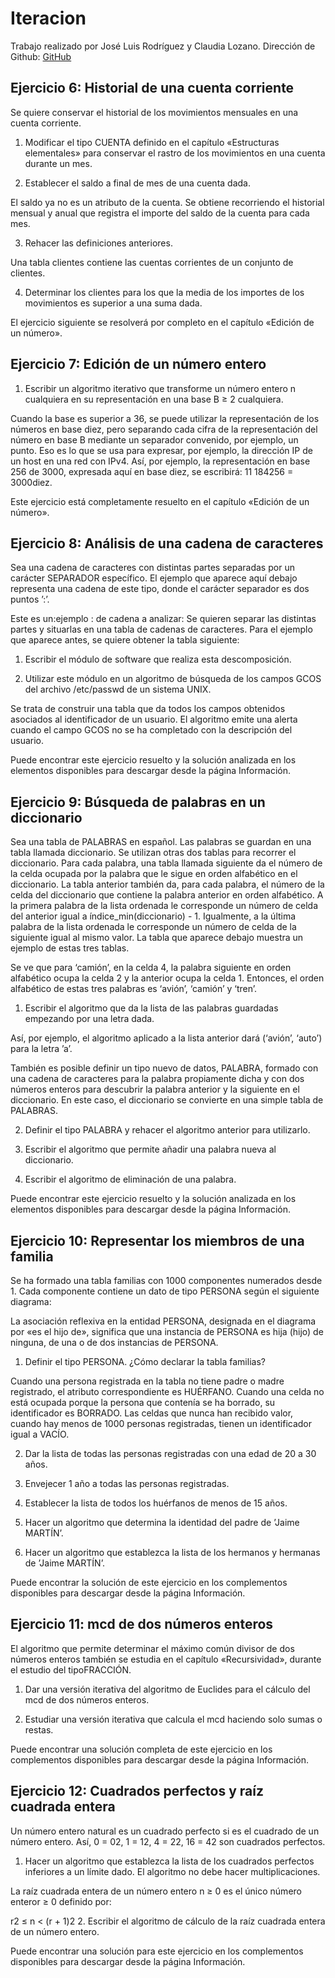 # Iteracion
Trabajo realizado por José Luis Rodríguez y Claudia Lozano.
Dirección de Github: [GitHub](https://github.com/joseluis031/Iteracion.git)

## Ejercicio 6: Historial de una cuenta corriente

Se quiere conservar el historial de los movimientos mensuales en una cuenta corriente.

1. Modificar el tipo CUENTA definido en el capítulo «Estructuras elementales» para conservar el rastro de los movimientos en una cuenta durante un mes.

2. Establecer el saldo a final de mes de una cuenta dada.

El saldo ya no es un atributo de la cuenta. Se obtiene recorriendo el historial mensual y anual que registra el importe del saldo de la cuenta para cada mes.

3. Rehacer las definiciones anteriores.

Una tabla clientes contiene las cuentas corrientes de un conjunto de clientes.

4. Determinar los clientes para los que la media de los importes de los movimientos es superior a una suma dada.

El ejercicio siguiente se resolverá por completo en el capítulo «Edición de un número».



## Ejercicio 7: Edición de un número entero

1. Escribir un algoritmo iterativo que transforme un número entero n cualquiera en su representación en una base B ≥ 2 cualquiera.

Cuando la base es superior a 36, se puede utilizar la representación de los números en base diez, pero separando cada cifra de la representación del número en base B mediante un separador convenido, por ejemplo, un punto. Eso es lo que se usa para expresar, por ejemplo, la dirección IP de un host en una red con IPv4. Así, por ejemplo, la representación en base 256 de 3000, expresada aquí en base diez, se escribirá: 11 184256 = 3000diez.

Este ejercicio está completamente resuelto en el capítulo «Edición de un número». 



## Ejercicio 8: Análisis de una cadena de caracteres

Sea una cadena de caracteres con distintas partes separadas por un carácter SEPARADOR específico. El ejemplo que aparece aquí debajo representa una cadena de este tipo, donde el carácter separador es dos puntos ’:’.

Este es un:ejemplo : de cadena a analizar: 
Se quieren separar las distintas partes y situarlas en una tabla de cadenas de caracteres. Para el ejemplo que aparece antes, se quiere obtener la tabla siguiente:



1. Escribir el módulo de software que realiza esta descomposición.

2. Utilizar este módulo en un algoritmo de búsqueda de los campos GCOS del archivo /etc/passwd de un sistema UNIX.

Se trata de construir una tabla que da todos los campos obtenidos asociados al identificador de un usuario. El algoritmo emite una alerta cuando el campo GCOS no se ha completado con la descripción del usuario.

Puede encontrar este ejercicio resuelto y la solución analizada en los elementos disponibles para descargar desde la página Información.



## Ejercicio 9: Búsqueda de palabras en un diccionario

Sea una tabla de PALABRAS en español. Las palabras se guardan en una tabla llamada diccionario. Se utilizan otras dos tablas para recorrer el diccionario. Para cada palabra, una tabla llamada siguiente da el número de la celda ocupada por la palabra que le sigue en orden alfabético en el diccionario. La tabla anterior también da, para cada palabra, el número de la celda del diccionario que contiene la palabra anterior en orden alfabético. A la primera palabra de la lista ordenada le corresponde un número de celda del anterior igual a índice_min(diccionario) - 1. Igualmente, a la última palabra de la lista ordenada le corresponde un número de celda de la siguiente igual al mismo valor. La tabla que aparece debajo muestra un ejemplo de estas tres tablas.



Se ve que para ‘camión’, en la celda 4, la palabra siguiente en orden alfabético ocupa la celda 2 y la anterior ocupa la celda 1. Entonces, el orden alfabético de estas tres palabras es ‘avión’, ‘camión’ y ‘tren’.

1. Escribir el algoritmo que da la lista de las palabras guardadas empezando por una letra dada.

Así, por ejemplo, el algoritmo aplicado a la lista anterior dará (‘avión’, ‘auto’) para la letra ’a’.

También es posible definir un tipo nuevo de datos, PALABRA, formado con una cadena de caracteres para la palabra propiamente dicha y con dos números enteros para descubrir la palabra anterior y la siguiente en el diccionario. En este caso, el diccionario se convierte en una simple tabla de PALABRAS.

2. Definir el tipo PALABRA y rehacer el algoritmo anterior para utilizarlo.

3. Escribir el algoritmo que permite añadir una palabra nueva al diccionario.

4. Escribir el algoritmo de eliminación de una palabra.

Puede encontrar este ejercicio resuelto y la solución analizada en los elementos disponibles para descargar desde la página Información.



## Ejercicio 10: Representar los miembros de una familia

Se ha formado una tabla familias con 1000 componentes numerados desde 1. Cada componente contiene un dato de tipo PERSONA según el siguiente diagrama:

La asociación reflexiva en la entidad PERSONA, designada en el diagrama por «es el hijo de», significa que una instancia de PERSONA es hija (hijo) de ninguna, de una o de dos instancias de PERSONA.

1. Definir el tipo PERSONA. ¿Cómo declarar la tabla familias?

Cuando una persona registrada en la tabla no tiene padre o madre registrado, el atributo correspondiente es HUÉRFANO. Cuando una celda no está ocupada porque la persona que contenía se ha borrado, su identificador es BORRADO. Las celdas que nunca han recibido valor, cuando hay menos de 1000 personas registradas, tienen un identificador igual a VACÍO.

2. Dar la lista de todas las personas registradas con una edad de 20 a 30 años.

3. Envejecer 1 año a todas las personas registradas.

4. Establecer la lista de todos los huérfanos de menos de 15 años.

5. Hacer un algoritmo que determina la identidad del padre de ’Jaime MARTÍN’.

6. Hacer un algoritmo que establezca la lista de los hermanos y hermanas de ’Jaime MARTÍN’.

Puede encontrar la solución de este ejercicio en los complementos disponibles para descargar desde la página Información.



## Ejercicio 11: mcd de dos números enteros

El algoritmo que permite determinar el máximo común divisor de dos números enteros también se estudia en el capítulo «Recursividad», durante el estudio del tipoFRACCIÓN. 

1. Dar una versión iterativa del algoritmo de Euclides para el cálculo del mcd de dos números enteros.

2. Estudiar una versión iterativa que calcula el mcd haciendo solo sumas o restas.

Puede encontrar una solución completa de este ejercicio en los complementos disponibles para descargar desde la página Información.




## Ejercicio 12: Cuadrados perfectos y raíz cuadrada entera

Un número entero natural es un cuadrado perfecto si es el cuadrado de un número entero. Así, 0 = 02, 1 = 12, 4 = 22, 16 = 42 son cuadrados perfectos.

1. Hacer un algoritmo que establezca la lista de los cuadrados perfectos inferiores a un límite dado. El algoritmo no debe hacer multiplicaciones.

La raíz cuadrada entera de un número entero n ≥ 0 es el único número enteror ≥ 0 definido por:

r2 ≤ n < (r + 1)2 
2. Escribir el algoritmo de cálculo de la raíz cuadrada entera de un número entero.

Puede encontrar una solución para este ejercicio en los complementos disponibles para descargar desde la página Información.